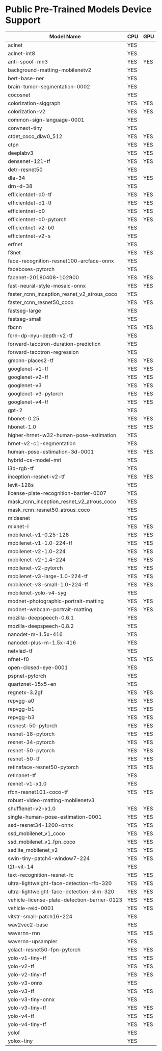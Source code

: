# Public Pre-Trained Models Device Support

| Model Name | CPU | GPU |
|------------|-----|-----|
| aclnet | YES |    |
| aclnet-int8 | YES |    |
| anti-spoof-mn3 | YES | YES |
| background-matting-mobilenetv2 | YES |    |
| bert-base-ner | YES |    |
| brain-tumor-segmentation-0002 | YES |    |
| cocosnet | YES |     |
| colorization-siggraph | YES | YES |
| colorization-v2 | YES | YES |
| common-sign-language-0001 | YES |     |
| convnext-tiny | YES |    |
| ctdet_coco_dlav0_512 | YES | YES |
| ctpn | YES | YES |
| deeplabv3 | YES | YES |
| densenet-121-tf | YES | YES |
| detr-resnet50 | YES |    |
| dla-34 | YES | YES |
| drn-d-38 | YES |     |
| efficientdet-d0-tf | YES | YES |
| efficientdet-d1-tf | YES | YES |
| efficientnet-b0 | YES | YES |
| efficientnet-b0-pytorch | YES | YES |
| efficientnet-v2-b0 | YES |     |
| efficientnet-v2-s | YES |     |
| erfnet | YES |    |
| f3net | YES | YES |
| face-recognition-resnet100-arcface-onnx | YES |     |
| faceboxes-pytorch | YES |     |
| facenet-20180408-102900 | YES | YES |
| fast-neural-style-mosaic-onnx | YES | YES |
| faster_rcnn_inception_resnet_v2_atrous_coco | YES |     |
| faster_rcnn_resnet50_coco | YES | YES |
| fastseg-large | YES |     |
| fastseg-small | YES |     |
| fbcnn | YES | YES |
| fcrn-dp-nyu-depth-v2-tf | YES |     |
| forward-tacotron-duration-prediction | YES |    |
| forward-tacotron-regression | YES |    |
| gmcnn-places2-tf | YES | YES |
| googlenet-v1-tf | YES | YES |
| googlenet-v2-tf | YES | YES |
| googlenet-v3 | YES | YES |
| googlenet-v3-pytorch | YES | YES |
| googlenet-v4-tf | YES | YES |
| gpt-2 | YES |     |
| hbonet-0.25 | YES | YES |
| hbonet-1.0 | YES | YES |
| higher-hrnet-w32-human-pose-estimation | YES |     |
| hrnet-v2-c1-segmentation | YES |     |
| human-pose-estimation-3d-0001 | YES | YES |
| hybrid-cs-model-mri | YES |    |
| i3d-rgb-tf | YES |     |
| inception-resnet-v2-tf | YES | YES |
| levit-128s | YES |     |
| license-plate-recognition-barrier-0007 | YES |    |
| mask_rcnn_inception_resnet_v2_atrous_coco | YES |     |
| mask_rcnn_resnet50_atrous_coco | YES |     |
| midasnet | YES |     |
| mixnet-l | YES | YES |
| mobilenet-v1-0.25-128 | YES | YES |
| mobilenet-v1-1.0-224-tf | YES | YES |
| mobilenet-v2-1.0-224 | YES | YES |
| mobilenet-v2-1.4-224 | YES | YES |
| mobilenet-v2-pytorch | YES | YES |
| mobilenet-v3-large-1.0-224-tf | YES | YES |
| mobilenet-v3-small-1.0-224-tf | YES | YES |
| mobilenet-yolo-v4-syg | YES |     |
| modnet-photographic-portrait-matting | YES | YES |
| modnet-webcam-portrait-matting | YES | YES |
| mozilla-deepspeech-0.6.1 | YES |    |
| mozilla-deepspeech-0.8.2 | YES |    |
| nanodet-m-1.5x-416 | YES |     |
| nanodet-plus-m-1.5x-416 | YES |     |
| netvlad-tf | YES |    |
| nfnet-f0 | YES | YES |
| open-closed-eye-0001 | YES |     |
| pspnet-pytorch | YES |     |
| quartznet-15x5-en | YES |    |
| regnetx-3.2gf | YES | YES |
| repvgg-a0 | YES | YES |
| repvgg-b1 | YES | YES |
| repvgg-b3 | YES | YES |
| resnest-50-pytorch | YES | YES |
| resnet-18-pytorch | YES | YES |
| resnet-34-pytorch | YES | YES |
| resnet-50-pytorch | YES | YES |
| resnet-50-tf | YES | YES |
| retinaface-resnet50-pytorch | YES | YES |
| retinanet-tf | YES |     |
| rexnet-v1-x1.0 | YES |     |
| rfcn-resnet101-coco-tf | YES | YES |
| robust-video-matting-mobilenetv3 |     |     |
| shufflenet-v2-x1.0 | YES | YES |
| single-human-pose-estimation-0001 | YES | YES |
| ssd-resnet34-1200-onnx | YES | YES |
| ssd_mobilenet_v1_coco | YES | YES |
| ssd_mobilenet_v1_fpn_coco | YES | YES |
| ssdlite_mobilenet_v2 | YES | YES |
| swin-tiny-patch4-window7-224 | YES | YES |
| t2t-vit-14 | YES | |
| text-recognition-resnet-fc | YES | YES |
| ultra-lightweight-face-detection-rfb-320 | YES | YES |
| ultra-lightweight-face-detection-slim-320 | YES | YES |
| vehicle-license-plate-detection-barrier-0123 | YES | YES |
| vehicle-reid-0001 | YES | YES |
| vitstr-small-patch16-224 | YES |     |
| wav2vec2-base | YES |    |
| wavernn-rnn | YES | YES |
| wavernn-upsampler | YES |     |
| yolact-resnet50-fpn-pytorch | YES | YES |
| yolo-v1-tiny-tf | YES | YES |
| yolo-v2-tf | YES | YES |
| yolo-v2-tiny-tf | YES | YES |
| yolo-v3-onnx | YES | |
| yolo-v3-tf | YES | YES |
| yolo-v3-tiny-onnx | YES | |
| yolo-v3-tiny-tf | YES | YES |
| yolo-v4-tf | YES | YES |
| yolo-v4-tiny-tf | YES | YES |
| yolof | YES |     |
| yolox-tiny | YES |     |
